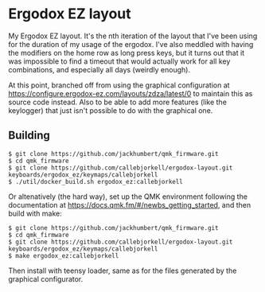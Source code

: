 # Ergodox EZ layout

My Ergodox EZ layout. It's the nth iteration of the layout that I've been using for the duration of my usage of the ergodox. I've also meddled with having the modifiers on the home row as long press keys, but it turns out that it was impossible to find a timeout that would actually work for all key combinations, and especially all days (weirdly enough).

At this point, branched off from using the graphical configuration at https://configure.ergodox-ez.com/layouts/zdza/latest/0 to maintain this as source code instead. Also to be able to add more features (like the keylogger) that just isn't possible to do with the graphical one.

## Building

```
$ git clone https://github.com/jackhumbert/qmk_firmware.git
$ cd qmk_firmware
$ git clone https://github.com/callebjorkell/ergodox-layout.git keyboards/ergodox_ez/keymaps/callebjorkell
$ ./util/docker_build.sh ergodox_ez:callebjorkell
```
Or altenatively (the hard way), set up the QMK environment following the documentation at https://docs.qmk.fm/#/newbs_getting_started, and then build with make:
```
$ git clone https://github.com/jackhumbert/qmk_firmware.git
$ cd qmk_firmware
$ git clone https://github.com/callebjorkell/ergodox-layout.git keyboards/ergodox_ez/keymaps/callebjorkell
$ make ergodox_ez:callebjorkell
```

Then install with teensy loader, same as for the files generated by the graphical configurator.
